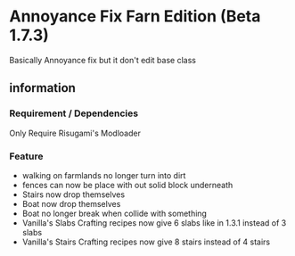 # Annoyance Fix Farn Edition (Beta 1.7.3)
 Basically Annoyance fix but it don't edit base class
## information
### Requirement / Dependencies
Only Require Risugami's Modloader
### Feature
- walking on farmlands no longer turn into dirt
- fences can now be place with out solid block underneath
- Stairs now drop themselves
- Boat now drop themselves
- Boat no longer break when collide with something
- Vanilla's Slabs Crafting recipes now give 6 slabs like in 1.3.1 instead of 3 slabs
- Vanilla's Stairs Crafting recipes now give 8 stairs instead of 4 stairs

